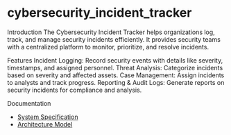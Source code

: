 # cybersecurity_incident_tracker

Introduction
The Cybersecurity Incident Tracker helps organizations log, track, and manage security incidents efficiently. It provides security teams with a centralized platform to monitor, prioritize, and resolve incidents.

Features
Incident Logging: Record security events with details like severity, timestamps, and assigned personnel.
Threat Analysis: Categorize incidents based on severity and affected assets.
Case Management: Assign incidents to analysts and track progress.
Reporting & Audit Logs: Generate reports on security incidents for compliance and analysis.

 Documentation
- [System Specification](SPECIFICATION.md)
- [Architecture Model](ARCHITECTURE.md)
